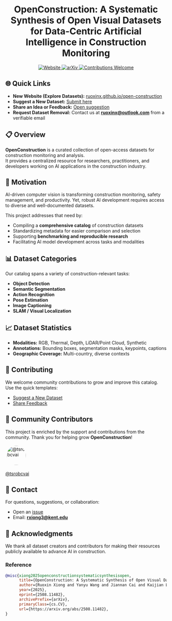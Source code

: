 <h1 align="center"> 
  OpenConstruction: A Systematic Synthesis of Open Visual Datasets for Data-Centric Artificial Intelligence in Construction Monitoring
</h1>

<p align="center">
  <a href="https://ruoxinx.github.io/open-construction">
    <img src="https://img.shields.io/badge/Website-OpenConstruction-blue?style=flat-square&logo=google-chrome" alt="Website">
  </a>
  <a href="https://arxiv.org/abs/2508.11482">
    <img src="https://img.shields.io/badge/arXiv-2508.11482-b31b1b?style=flat-square&logo=arxiv" alt="arXiv">
  </a>
  <a href="https://github.com/ruoxinx/OpenConstruction-Datasets/issues">
    <img src="https://img.shields.io/badge/Contributions-Welcome-brightgreen?style=flat-square&logo=github" alt="Contributions Welcome">
  </a>
</p>

## 🌐 Quick Links  

- **New Website (Explore Datasets):** [ruoxinx.github.io/open-construction](https://ruoxinx.github.io/open-construction)  
- **Suggest a New Dataset:** [Submit here](https://github.com/ruoxinx/OpenConstruction-Datasets/issues/new?template=new_dataset.yml)  
- **Share an Idea or Feedback:** [Open suggestion](https://github.com/ruoxinx/OpenConstruction-Datasets/issues/new?template=suggestion.yml)  
- **Request Dataset Removal:** Contact us at **[ruoxinx@outlook.com](mailto:ruoxinx@outlook.com)** from a verifiable email


## 📋 Overview  

**OpenConstruction** is a curated collection of open-access datasets for construction monitoring and analysis.  
It provides a centralized resource for researchers, practitioners, and developers working on AI applications in the construction industry.  


## 🎯 Motivation  

AI-driven computer vision is transforming construction monitoring, safety management, and productivity. Yet, robust AI development requires access to diverse and well-documented datasets.  

This project addresses that need by:  
- Compiling a **comprehensive catalog** of construction datasets  
- Standardizing metadata for easier comparison and selection  
- Supporting **benchmarking and reproducible research**  
- Facilitating AI model development across tasks and modalities  


## 📊 Dataset Categories  

Our catalog spans a variety of construction-relevant tasks:  

- **Object Detection** 
- **Semantic Segmentation**  
- **Action Recognition**  
- **Pose Estimation**  
- **Image Captioning**  
- **SLAM / Visual Localization**  


## 📈 Dataset Statistics  
  
- **Modalities:** RGB, Thermal, Depth, LiDAR/Point Cloud, Synthetic  
- **Annotations:** Bounding boxes, segmentation masks, keypoints, captions  
- **Geographic Coverage:** Multi-country, diverse contexts  


## 🤝 Contributing  

We welcome community contributions to grow and improve this catalog. Use the quick templates:
- [Suggest a New Dataset](https://github.com/ruoxinx/OpenConstruction-Datasets/issues/new?template=new_dataset.yml)  
- [Share Feedback](https://github.com/ruoxinx/OpenConstruction-Datasets/issues/new?template=suggestion.yml)  


## 👥 Community Contributors  

This project is enriched by the support and contributions from the community. Thank you for helping grow **OpenConstruction**!  

<p>
  <a href="https://github.com/tsrobcvai">
    <img src="https://github.com/tsrobcvai.png" width="60" height="60" style="border-radius:50%; margin: 4px;" alt="@tsrobcvai"/>
  </a>
</p>

<p>
  <a href="https://github.com/tsrobcvai">@tsrobcvai</a>
</p>



## 📧 Contact  

For questions, suggestions, or collaboration:  
- Open an [issue](https://github.com/ruoxinx/OpenConstruction-Datasets/issues)  
- Email: **rxiong3@kent.edu**  


## 🙏 Acknowledgments  

We thank all dataset creators and contributors for making their resources publicly available to advance AI in construction.  


### Reference  

```bibtex
@misc{xiong2025openconstructionsystematicsynthesisopen,
      title={OpenConstruction: A Systematic Synthesis of Open Visual Datasets for Data-Centric Artificial Intelligence in Construction Monitoring}, 
      author={Ruoxin Xiong and Yanyu Wang and Jiannan Cai and Kaijian Liu and Yuansheng Zhu and Pingbo Tang and Nora El-Gohary},
      year={2025},
      eprint={2508.11482},
      archivePrefix={arXiv},
      primaryClass={cs.CV},
      url={https://arxiv.org/abs/2508.11482}, 
}
